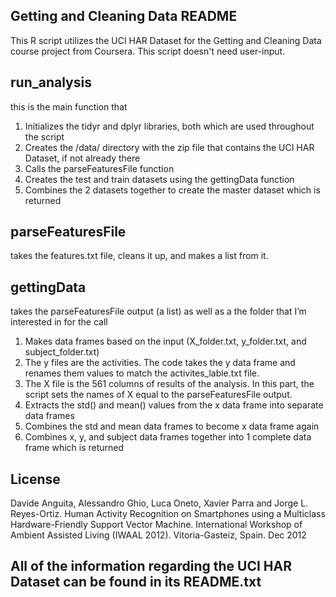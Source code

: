 ## Getting and Cleaning Data README
This R script utilizes the UCI HAR Dataset for the Getting and Cleaning Data course project from Coursera. This script doesn't need user-input.

## run_analysis
this is the main function that 
1.	Initializes the tidyr and dplyr libraries, both which are used throughout the script
2.	Creates the /data/ directory with the zip file that contains the UCI HAR Dataset, if not already there
3.	Calls the parseFeaturesFile function
4.	Creates the test and train datasets using the gettingData function
5.	Combines the 2 datasets together to create the master dataset which is returned

## parseFeaturesFile
takes the features.txt file, cleans it up, and makes a list from it. 
 
## gettingData
takes the parseFeaturesFile output (a list) as well as a the folder that I’m interested in for the call
1.	Makes data frames based on the input (X_folder.txt, y_folder.txt, and subject_folder.txt) 
2.	The y files are the activities. The code takes the y data frame and renames them values to match the activites_lable.txt file.
3.	The X file is the 561 columns of results of the analysis. In this part, the script sets the names of X equal to the parseFeaturesFile output.
4.	Extracts the std() and mean() values from the x data frame into separate data frames
5.	Combines the std and mean data frames to become x data frame again
6.	Combines x, y, and subject data frames together into 1 complete data frame which is returned

## License
Davide Anguita, Alessandro Ghio, Luca Oneto, Xavier Parra and Jorge L. Reyes-Ortiz. Human Activity Recognition on Smartphones using a Multiclass Hardware-Friendly Support Vector Machine. International Workshop of Ambient Assisted Living (IWAAL 2012). Vitoria-Gasteiz, Spain. Dec 2012

## All of the information regarding the UCI HAR Dataset can be found in its README.txt
